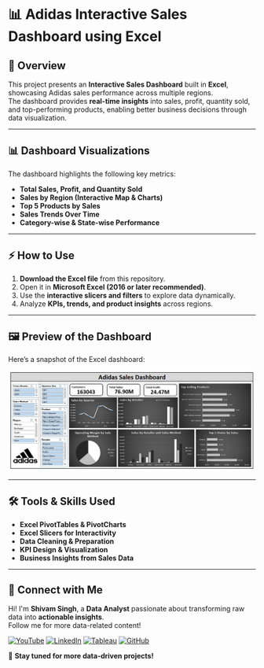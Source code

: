 # **📊 Adidas Interactive Sales Dashboard using Excel**

## **📌 Overview**
This project presents an **Interactive Sales Dashboard** built in **Excel**, showcasing Adidas sales performance across multiple regions.  
The dashboard provides **real-time insights** into sales, profit, quantity sold, and top-performing products, enabling better business decisions through data visualization.

---

## **📊 Dashboard Visualizations**
The dashboard highlights the following key metrics:
- **Total Sales, Profit, and Quantity Sold**
- **Sales by Region (Interactive Map & Charts)**
- **Top 5 Products by Sales**
- **Sales Trends Over Time**
- **Category-wise & State-wise Performance**

---

## **⚡ How to Use**
1. **Download the Excel file** from this repository.  
2. Open it in **Microsoft Excel (2016 or later recommended)**.  
3. Use the **interactive slicers and filters** to explore data dynamically.  
4. Analyze **KPIs, trends, and product insights** across regions.  

---

## **🖼 Preview of the Dashboard**
Here’s a snapshot of the Excel dashboard:  

![Adidas Sales Dashboard](Final%20Dashboard-%20Image.jpg)

---

## **🛠 Tools & Skills Used**
- **Excel PivotTables & PivotCharts**  
- **Excel Slicers for Interactivity**  
- **Data Cleaning & Preparation**  
- **KPI Design & Visualization**  
- **Business Insights from Sales Data**  

---

## **🔗 Connect with Me**  

Hi! I'm **Shivam Singh**, a **Data Analyst** passionate about transforming raw data into **actionable insights**.  
Follow me for more data-related content!  

[![YouTube](https://img.shields.io/badge/YouTube-red?style=for-the-badge&logo=youtube&logoColor=white)](https://www.youtube.com/@LearnWithShivam-04)
[![LinkedIn](https://img.shields.io/badge/LinkedIn-blue?style=for-the-badge&logo=linkedin&logoColor=white)](https://www.linkedin.com/in/shivam-singh-linkdin/)
[![Tableau](https://img.shields.io/badge/Tableau-005F9E?style=for-the-badge&logo=tableau&logoColor=white)](https://public.tableau.com/app/profile/shivam.singh4467/vizzes) 
[![GitHub](https://img.shields.io/badge/GitHub-000?style=for-the-badge&logo=github&logoColor=white)](https://github.com/Shivam-Singh-04)  

🚀 **Stay tuned for more data-driven projects!**  
